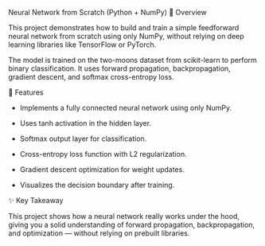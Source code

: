 Neural Network from Scratch (Python + NumPy)
📌 Overview

This project demonstrates how to build and train a simple feedforward neural network from scratch using only NumPy, without relying on deep learning libraries like TensorFlow or PyTorch.

The model is trained on the two-moons dataset from scikit-learn to perform binary classification. It uses forward propagation, backpropagation, gradient descent, and softmax cross-entropy loss.

🚀 Features

* Implements a fully connected neural network using only NumPy.

* Uses tanh activation in the hidden layer.

* Softmax output layer for classification.

* Cross-entropy loss function with L2 regularization.

* Gradient descent optimization for weight updates.

* Visualizes the decision boundary after training.

✨ Key Takeaway

This project shows how a neural network really works under the hood, giving you a solid understanding of forward propagation, backpropagation, and optimization — without relying on prebuilt libraries.